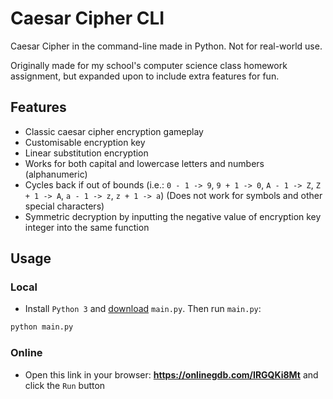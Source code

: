 # Caesar Cipher CLI
Caesar Cipher in the command-line made in Python. Not for real-world use.

Originally made for my school's computer science class homework assignment, but expanded upon to include extra features for fun.

## Features
- Classic caesar cipher encryption gameplay
- Customisable encryption key
- Linear substitution encryption
- Works for both capital and lowercase letters and numbers (alphanumeric)
- Cycles back if out of bounds (i.e.: `0 - 1 -> 9`, `9 + 1 -> 0`, `A - 1 -> Z`, `Z + 1 -> A`, `a - 1 -> z`, `z + 1 -> a`)
    (Does not work for symbols and other special characters)
- Symmetric decryption by inputting the negative value of encryption key integer into the same function

## Usage
### Local
- Install `Python 3` and [download](https://github.com/de-soot/caesar-cipher-cli/releases/latest) `main.py`. Then run `main.py`:
```sh
python main.py
```

### Online
- Open this link in your browser: **https://onlinegdb.com/IRGQKi8Mt** and click the `Run` button
